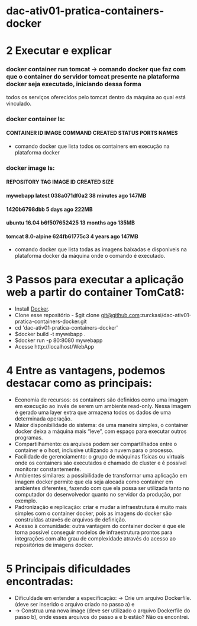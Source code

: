 # dac-ativ01-pratica-containers-docker

# 2 Executar e explicar
### docker container run tomcat -> comando docker que faz com que o container do servidor tomcat presente na plataforma docker seja executado, iniciando dessa forma
todos os serviços oferecidos pelo tomcat dentro da máquina ao qual está vinculado.
### docker container ls: 
#### CONTAINER ID   IMAGE     COMMAND   CREATED   STATUS    PORTS     NAMES
* comando docker que lista todos os containers em execução na plataforma docker 
 
### docker image ls:
#### REPOSITORY   TAG          IMAGE ID       CREATED          SIZE
#### mywebapp     latest       038a071df0a2   38 minutes ago   147MB
#### <none>       <none>       1420b6798dbb   5 days ago       222MB
#### ubuntu       16.04        b6f507652425   13 months ago    135MB
#### tomcat       8.0-alpine   624fb61775c3   4 years ago      147MB
* comando docker que lista todas as imagens baixadas e disponiveis na plataforma docker da máquina onde o comando é executado.


# 3 Passos para executar a aplicação web a partir do container TomCat8:
* Install [Docker](https://docs.docker.com/install/).
* Clone esse repositório - $git clone git@github.com:zurckasi/dac-ativ01-pratica-containers-docker.git
* cd 'dac-ativ01-pratica-containers-docker'
* $docker build -t mywebapp .
* $docker run -p 80:8080 mywebapp
* Acesse http://localhost/WebApp 


# 4 Entre as vantagens, podemos destacar como as principais: 
 * Economia de recursos: os containers são definidos como uma imagem em execução ao invés de serem um ambiente read-only. Nessa imagem é gerado uma layer extra que armazena todos os dados de uma determinada operação.
 * Maior disponibilidade do sistema: de uma maneira simples, o container docker deixa a máquina mais “leve”, com espaço para executar outros programas.
 * Compartilhamento: os arquivos podem ser compartilhados entre o container e o host, inclusive utilizando a nuvem para o processo.
 * Facilidade de gerenciamento: o grupo de máquinas físicas ou virtuais onde os containers são executados é chamado de cluster e é possível monitorar constantemente.
 * Ambientes similares: a possibilidade de transformar uma aplicação em imagem docker permite que ela seja alocada como container em ambientes diferentes, fazendo com que ela possa ser utilizada tanto no computador do desenvolvedor quanto no servidor da produção, por exemplo.
 * Padronização e replicação: criar e mudar a infraestrutura é muito mais simples com o container docker, pois as imagens do docker são construídas através de arquivos de definição.
 * Acesso à comunidade: outra vantagem do container docker é que ele torna possível conseguir modelos de infraestrutura prontos para integrações com alto grau de complexidade através do acesso ao repositórios de imagens docker.


# 5 Principais dificuldades encontradas:
* Dificuldade em entender a especificação: -> Crie um arquivo Dockerfile. (deve ser inserido o arquivo criado no passo a) e
* -> Construa uma nova image (deve ser utilizado o arquivo Dockerfile do passo b), onde esses arquivos do passo a e b estão? Não os encontrei.

